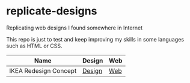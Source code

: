 # replicate-designs
Replicating web designs I found somewhere in Internet

This repo is just to test and keep improving my skills in some languages such as HTML or CSS. 

| Name  	| Design  	| Web  	|
|---	|---	|---	|
| IKEA Redesign Concept| [Design](https://dribbble.com/shots/19218476-IKEA-Redesign-Concept)  	| [Web](https://manueldevjour.github.io/replicate-designs/IKEA%20Redesign%20Concept/index.html)  	|
